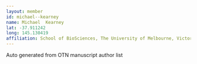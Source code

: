```yaml
---
layout: member
id: michael--kearney
name: Michael  Kearney
lat: -37.911242
long: 145.130419
affiliation: School of BioSciences, The University of Melbourne, Victoria, Australia
---
```


Auto generated from OTN manuscript author list
